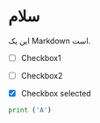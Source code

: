 # سلام
این یک Markdown  است.
* [ ] Checkbox1

* [ ] Checkbox2

* [x] Checkbox selected

```Python
print ('A')
```
